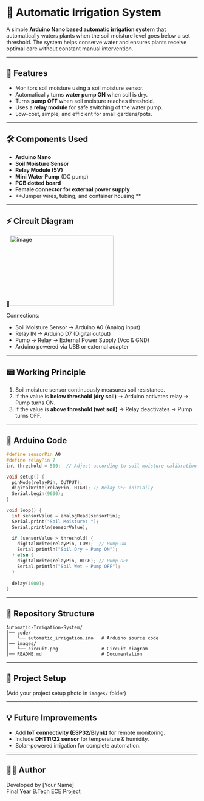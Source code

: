 # 🌱 Automatic Irrigation System  

A simple **Arduino Nano based automatic irrigation system** that automatically waters plants when the soil moisture level goes below a set threshold. The system helps conserve water and ensures plants receive optimal care without constant manual intervention.  

---

## 🚀 Features  
- Monitors soil moisture using a soil moisture sensor.  
- Automatically turns **water pump ON** when soil is dry.  
- Turns **pump OFF** when soil moisture reaches threshold.  
- Uses a **relay module** for safe switching of the water pump.  
- Low-cost, simple, and efficient for small gardens/pots.  

---

## 🛠️ Components Used  
- **Arduino Nano**  
- **Soil Moisture Sensor**  
- **Relay Module (5V)**  
- **Mini Water Pump** (DC pump)  
- **PCB dotted board**  
- **Female connector for external power supply**  
- **Jumper wires, tubing, and container housing ** 

---

## ⚡ Circuit Diagram  
📌<img width="273" height="185" alt="image" src="https://github.com/user-attachments/assets/95901152-5e94-43b8-84d5-b27dc06f91c1" />


Connections:  
- Soil Moisture Sensor → Arduino A0 (Analog input)  
- Relay IN → Arduino D7 (Digital output)  
- Pump → Relay → External Power Supply (Vcc & GND)  
- Arduino powered via USB or external adapter  

---

## 📟 Working Principle  
1. Soil moisture sensor continuously measures soil resistance.  
2. If the value is **below threshold (dry soil)** → Arduino activates relay → Pump turns ON.  
3. If the value is **above threshold (wet soil)** → Relay deactivates → Pump turns OFF.  

---

## 🔑 Arduino Code  

```cpp
#define sensorPin A0
#define relayPin 7
int threshold = 500;  // Adjust according to soil moisture calibration

void setup() {
  pinMode(relayPin, OUTPUT);
  digitalWrite(relayPin, HIGH); // Relay OFF initially
  Serial.begin(9600);
}

void loop() {
  int sensorValue = analogRead(sensorPin);
  Serial.print("Soil Moisture: ");
  Serial.println(sensorValue);

  if (sensorValue > threshold) {  
    digitalWrite(relayPin, LOW);  // Pump ON
    Serial.println("Soil Dry → Pump ON");
  } else {
    digitalWrite(relayPin, HIGH); // Pump OFF
    Serial.println("Soil Wet → Pump OFF");
  }
  
  delay(1000);
}
```

---

## 📂 Repository Structure  

```
Automatic-Irrigation-System/
│── code/
│   └── automatic_irrigation.ino   # Arduino source code
│── images/
│   └── circuit.png                # Circuit diagram
│── README.md                      # Documentation
```

---

## 📸 Project Setup  
(Add your project setup photo in `images/` folder)  

---

## 💡 Future Improvements  
- Add **IoT connectivity (ESP32/Blynk)** for remote monitoring.  
- Include **DHT11/22 sensor** for temperature & humidity.  
- Solar-powered irrigation for complete automation.  

---

## 👨‍💻 Author  
Developed by [Your Name]  
Final Year B.Tech ECE Project  
